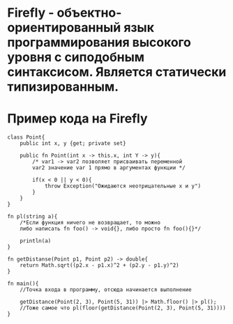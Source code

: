 # Firefly - объектно-ориентированный язык программирования высокого уровня с сиподобным синтаксисом. Является статически типизированным.
# Пример кода на Firefly
```Firefly
class Point{
    public int x, y {get; private set}
    
    public fn Point(int x -> this.x, int Y -> y){
        /* var1 -> var2 позволяет присваивать переменной 
        var2 значение var 1 прямо в аргументах функции */
        
        if(x < 0 || y < 0){
            throw Exception("Ожидаются неотрицательные x и y")
        }
    }
}

fn pl(string a){
    /*Если функция ничего не возвращает, то можно 
    либо написать fn foo() -> void{}, либо просто fn foo(){}*/
    
    println(a)
}

fn getDistanse(Point p1, Point p2) -> double{
    return Math.sqrt((p2.x - p1.x)^2 + (p2.y - p1.y)^2)
}

fn main(){
    //Точка входа в программу, отсюда начинается выполнение
    
    getDistance(Point(2, 3), Point(5, 31)) |> Math.floor() |> pl();
    //Тоже самое что pl(floor(getDistance(Point(2, 3), Point(5, 31))))
}
```